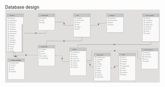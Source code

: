 Database design
![Databse relationship](https://github.com/D-Jeffrey/WorshipService/raw/main/Docs/key-db-tables.png)
